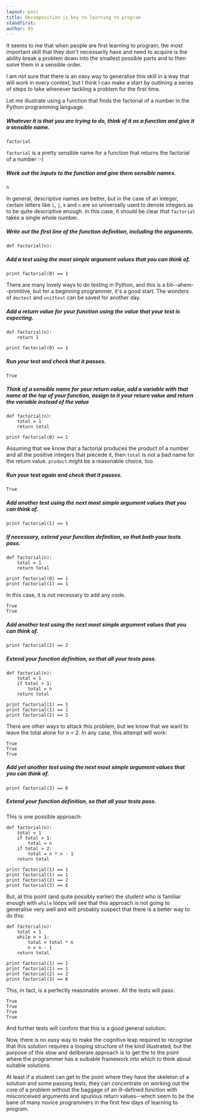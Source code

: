 ```yaml
---
layout: post
title: Decomposition is key to learning to program 
standfirst: 
author: DS
---
```

It seems to me that when people are first learning to program, the most important skill that they don't necessarily have and need to acquire is the ability break a problem down into the smallest possible parts and to then solve them in a sensible order.

I am not sure that there is an easy way to generalise this skill in a way that will work in every context, but I think I can make a start by outlining a series of steps to take whenever tackling a problem for the first time.

Let me illustrate using a function that finds the factorial of a number in the Python programming language.

##### Whatever it is that you are trying to do, think of it as a function and give it a sensible name.

    factorial

`factorial` is a pretty sensible name for a function that returns the factorial of a number :-)

##### Work out the inputs to the function and give them sensible names.

    n

In general, descriptive names are better, but in the case of an integer, certain letters like `i`, `j`, `k` and `n` are so universally used to denote integers as to be quite descriptive enough. In this case, it should be clear that `factorial` takes a single whole number.

##### Write out the first line of the function definition, including the arguments.

    def factorial(n):

##### Add a test using the most simple argument values that you can think of.

    print factorial(0) == 1

There are many lovely ways to do testing in Python, and this is a bit--ahem--primitive, but for a beginning programmer, it's a good start. The wonders of `doctest` and `unittest` can be saved for another day.

##### Add a return value for your function using the value that your test is expecting.

    def factorial(n):
        return 1

    print factorial(0) == 1

##### Run your test and check that it passes.

    True

##### Think of a sensible name for your return value, add a variable with that name at the top of your function, assign to it your return value and return the variable instead of the value

    def factorial(n):
        total = 1
        return total

    print factorial(0) == 1

Assuming that we know that a factorial produces the product of a number and all the positive integers that precede it, then `total` is not a bad name for the return value. `product` might be a reasonable choice, too.

##### Run your test again and check that it passes.

    True

##### Add another test using the next most simple argument values that you can think of.

    print factorial(1) == 1

##### If necessary, extend your function definition, so that both your tests pass.

    def factorial(n):
        total = 1
        return total

    print factorial(0) == 1
    print factorial(1) == 1

In this case, it is not necessary to add any code.

    True
    True

##### Add another test using the next most simple argument values that you can think of.

    print factorial(2) == 2

##### Extend your function definition, so that all your tests pass.

    def factorial(n):
        total = 1
        if total > 1:
            total = n
        return total

    print factorial(1) == 1
    print factorial(1) == 1
    print factorial(2) == 2

There are other ways to attack this problem, but we know that we want to leave the total alone for n < 2. In any case, this attempt will work:

    True
    True
    True

##### Add yet another test using the next most simple argument values that you can think of.

    print factorial(3) == 6

##### Extend your function definition, so that all your tests pass.

This is one possible approach:

    def factorial(n):
        total = 1
        if total > 1:
            total = n
        if total > 2:
            total = n * n - 1
        return total

    print factorial(1) == 1
    print factorial(1) == 1
    print factorial(2) == 2
    print factorial(3) == 6

But, at this point (and quite possibly earlier) the student who is familiar enough with `while` loops will see that this approach is not going to generalise very well and will probably suspect that there is a better way to do this:

    def factorial(n):
        total = 1
        while n > 1:
            total = total * n
            n = n - 1
        return total

    print factorial(1) == 1
    print factorial(1) == 1
    print factorial(2) == 2
    print factorial(3) == 6

This, in fact, is a perfectly reasonable answer. All the tests will pass:

    True
    True
    True
    True

And further tests will confirm that this is a good general solution.

Now, there is no easy way to make the cognitive leap required to recognise that this solution requires a looping structure of the kind illustrated, but the purpose of this slow and deliberate approach is to get the to the point where the programmer has a suibable framework into which to think about suitable solutions.

At least if a student can get to the point where they have the skeleton of a solution and some passing tests, they can concentrate on working out the core of a problem without the baggage of an ill-defined function with misconceived arguments and spurious return values--which seem to be the bane of many novice programmers in the first few days of learning to program.

